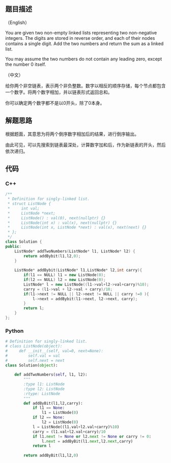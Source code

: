 ## 题目描述
（English）


You are given two non-empty linked lists representing two non-negative integers. The digits are stored in reverse order, and each of their nodes contains a single digit. Add the two numbers and return the sum as a linked list.


You may assume the two numbers do not contain any leading zero, except the number 0 itself.


（中文）


给你两个非空链表，表示两个非负整数。数字以相反的顺序存储，每个节点都包含一个数字。将两个数字相加，并以链表形式返回总和。



你可以确定两个数字都不是以0开头，除了0本身。

## 解题思路
根据题面，其意思为将两个倒序数字相加后的结果，进行倒序输出。


由此可见，可以先搜索到链表最深处，计算数字加和后，作为新链表的开头，然后依次递归。

## 代码
### C++
```.cpp
/**
 * Definition for singly-linked list.
 * struct ListNode {
 *     int val;
 *     ListNode *next;
 *     ListNode() : val(0), next(nullptr) {}
 *     ListNode(int x) : val(x), next(nullptr) {}
 *     ListNode(int x, ListNode *next) : val(x), next(next) {}
 * };
 */
class Solution {
public:
    ListNode* addTwoNumbers(ListNode* l1, ListNode* l2) {
        return addBybit(l1,l2,0);
    }
 
    ListNode* addBybit(ListNode* l1,ListNode* l2,int carry){
        if(l1 == NULL) l1 = new ListNode(0);
        if(l2 == NULL) l2 = new ListNode(0);
        ListNode* l = new ListNode((l1->val+l2->val+carry)%10);
        carry = (l1->val + l2->val + carry)/10;
        if(l1->next != NULL || l2->next != NULL || carry !=0 ){
            l->next = addBybit(l1->next, l2->next, carry); 
        }
        return l;
    }
};
```
### Python
```.py
# Definition for singly-linked list.
# class ListNode(object):
#     def __init__(self, val=0, next=None):
#         self.val = val
#         self.next = next
class Solution(object):
   
    def addTwoNumbers(self, l1, l2):
        """
        :type l1: ListNode
        :type l2: ListNode
        :rtype: ListNode
        """
        def addByBit(l1,l2,carry):
            if l1 == None:
                l1 = ListNode(0)
            if l2 == None:
                l2 = ListNode(0)
            l = ListNode((l1.val+l2.val+carry)%10)
            carry = (l1.val+l2.val+carry)/10
            if l1.next != None or l2.next != None or carry != 0:
                l.next = addByBit(l1.next,l2.next,carry)
            return l
    
        return addByBit(l1,l2,0)
    
```
